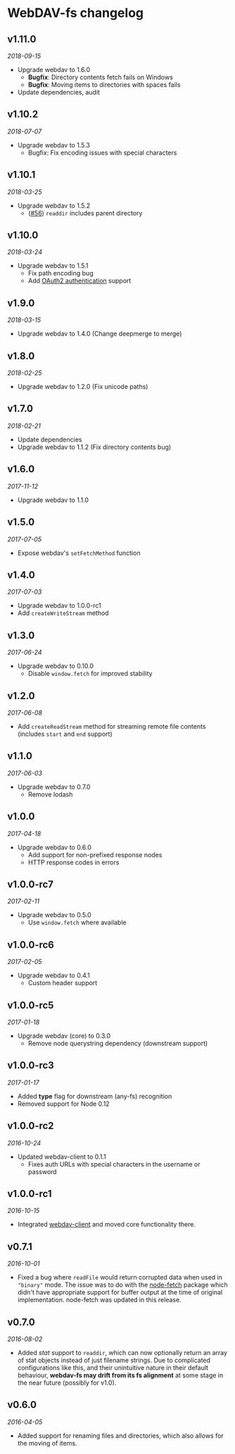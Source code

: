 # WebDAV-fs changelog

## v1.11.0
_2018-09-15_

 * Upgrade webdav to 1.6.0
   * **Bugfix**: Directory contents fetch fails on Windows
   * **Bugfix**: Moving items to directories with spaces fails
 * Update dependencies, audit

## v1.10.2
_2018-07-07_

 * Upgrade webdav to 1.5.3
   * Bugfix: Fix encoding issues with special characters

## v1.10.1
_2018-03-25_

 * Upgrade webdav to 1.5.2
   * ([#56](https://github.com/perry-mitchell/webdav-fs/issues/56)) `readdir` includes parent directory

## v1.10.0
_2018-03-24_

 * Upgrade webdav to 1.5.1
   * Fix path encoding bug
   * Add [OAuth2 authentication](https://github.com/perry-mitchell/webdav-client#authentication) support

## v1.9.0
_2018-03-15_

 * Upgrade webdav to 1.4.0 (Change deepmerge to merge)

## v1.8.0
_2018-02-25_

 * Upgrade webdav to 1.2.0 (Fix unicode paths)

## v1.7.0
_2018-02-21_

 * Update dependencies
 * Upgrade webdav to 1.1.2 (Fix directory contents bug)

## v1.6.0
_2017-11-12_

 * Upgrade webdav to 1.1.0

## v1.5.0
_2017-07-05_

 * Expose webdav's `setFetchMethod` function

## v1.4.0
_2017-07-03_

 * Upgrade webdav to 1.0.0-rc1
 * Add `createWriteStream` method

## v1.3.0
_2017-06-24_

 * Upgrade webdav to 0.10.0
   * Disable `window.fetch` for improved stability

## v1.2.0
_2017-06-08_

 * Add `createReadStream` method for streaming remote file contents (includes `start` and `end` support)

## v1.1.0
_2017-06-03_

 * Upgrade webdav to 0.7.0
   * Remove lodash

## **v1.0.0**
_2017-04-18_

 * Upgrade webdav to 0.6.0
   * Add support for non-prefixed response nodes
   * HTTP response codes in errors

## v1.0.0-rc7
_2017-02-11_

 * Upgrade webdav to 0.5.0
   * Use `window.fetch` where available

## v1.0.0-rc6
_2017-02-05_

 * Upgrade webdav to 0.4.1
   * Custom header support

## v1.0.0-rc5
_2017-01-18_

 * Upgrade webdav (core) to 0.3.0
   * Remove node querystring dependency (downstream support)

## v1.0.0-rc3
_2017-01-17_

 * Added **type** flag for downstream (any-fs) recognition
 * Removed support for Node 0.12

## v1.0.0-rc2
_2016-10-24_

 * Updated webdav-client to 0.1.1
    * Fixes auth URLs with special characters in the username or password

## v1.0.0-rc1
_2016-10-15_

 * Integrated [webdav-client](https://github.com/perry-mitchell/webdav-client) and moved core functionality there.

## v0.7.1
_2016-10-01_

* Fixed a bug where `readFile` would return corrupted data when used in `"binary"` mode. The issue was to do with the [node-fetch](https://github.com/bitinn/node-fetch) package which didn't have appropriate support for buffer output at the time of original implementation. node-fetch was updated in this release.

## v0.7.0
_2016-08-02_

 * Added _stat_ support to `readdir`, which can now optionally return an array of stat objects instead of just filename strings. Due to complicated configurations like this, and their unintuitive nature in their default behaviour, **webdav-fs may drift from its fs alignment** at some stage in the near future (possibly for v1.0).

## v0.6.0
_2016-04-05_

 * Added support for renaming files and directories, which also allows for the moving of items.
